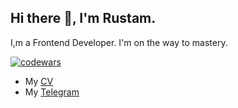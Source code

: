 <h2>Hi there 👋, I'm Rustam.</h2>
<p>I,m a Frontend Developer. I'm on the way to mastery.</p>

[![codewars](https://www.codewars.com/users/erkaevrus/badges/small)](https://www.codewars.com/users/erkaevrus) 
- My <a href="https://erkaevrus.github.io/CV/">CV</a>
- My <a href="https://t.me/magistr_py">Telegram</a>
